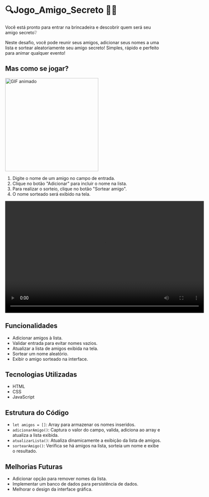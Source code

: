 <h1>🔍Jogo_Amigo_Secreto 🧐🔎 </h1>

<p> Você está pronto para entrar na brincadeira e descobrir quem será seu amigo secreto❔

  Neste desafio, você pode reunir seus amigos, adicionar seus nomes a uma lista e sortear aleatoriamente seu amigo secreto! Simples, rápido e perfeito para animar qualquer evento!</p>

<h2>Mas como se jogar?</h2>
<img src="https://media1.giphy.com/media/v1.Y2lkPTc5MGI3NjExdHJpY3o4bGU4ZzN2Y3Z6OXVuODRicHhyZGF6Z3JoMHQ2bmtxazB2cyZlcD12MV9pbnRlcm5hbF9naWZfYnlfaWQmY3Q9Zw/1NUP3gHsBaxETDen1F/giphy.gif" alt="GIF animado" width="300">

<ol> 
    <li>Digite o nome de um amigo no campo de entrada.</li>
    <li>Clique no botão "Adicionar" para incluir o nome na lista.</li>
    <li>Para realizar o sorteio, clique no botão "Sortear amigo".</li>
    <li>O nome sorteado será exibido na tela.</li>
</ol>
<video width="640" height="360" controls>
    <source src="media/Video_250216232254.mp4" type="video/mp4">
    Seu navegador não suporta o elemento <code>video</code>.
</video>

<h2>Funcionalidades</h2>
<ul>
    <li>Adicionar amigos à lista.</li>
    <li>Validar entrada para evitar nomes vazios.</li>
    <li>Atualizar a lista de amigos exibida na tela.</li>
    <li>Sortear um nome aleatório.</li>
    <li>Exibir o amigo sorteado na interface.</li>
</ul>

<h2>Tecnologias Utilizadas</h2>
<ul>
    <li>HTML</li>
    <li>CSS</li>
    <li>JavaScript</li>
</ul>

<h2>Estrutura do Código</h2>
<ul>
    <li><code>let amigos = []</code>: Array para armazenar os nomes inseridos.</li>
    <li><code>adicionarAmigo()</code>: Captura o valor do campo, valida, adiciona ao array e atualiza a lista exibida.</li>
    <li><code>atualizarLista()</code>: Atualiza dinamicamente a exibição da lista de amigos.</li>
    <li><code>sortearAmigo()</code>: Verifica se há amigos na lista, sorteia um nome e exibe o resultado.</li>
</ul>

<h2>Melhorias Futuras</h2>
<ul>
    <li>Adicionar opção para remover nomes da lista.</li>
    <li>Implementar um banco de dados para persistência de dados.</li>
    <li>Melhorar o design da interface gráfica.</li>
</ul>
